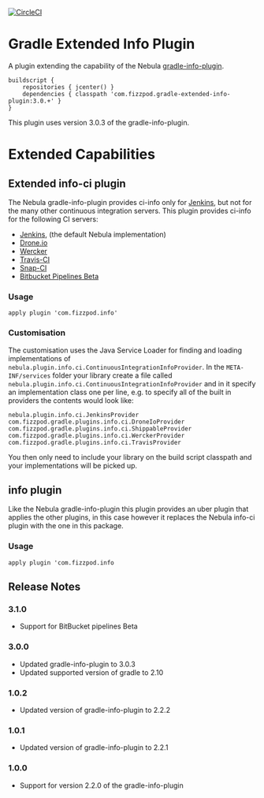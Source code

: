 [![CircleCI](https://circleci.com/gh/boxheed/gradle-extended-info-plugin/tree/master.svg?style=shield)](https://circleci.com/gh/boxheed/gradle-extended-info-plugin/tree/master)

# Gradle Extended Info Plugin
A plugin extending the capability of the Nebula [gradle-info-plugin](https://github.com/nebula-plugins/gradle-info-plugin "nebula gradle-info-plugin").
```
buildscript {
    repositories { jcenter() }
    dependencies { classpath 'com.fizzpod.gradle-extended-info-plugin:3.0.+' }
}
```

This plugin uses version 3.0.3 of the gradle-info-plugin.

# Extended Capabilities
## Extended info-ci plugin
The Nebula gradle-info-plugin provides ci-info only for [Jenkins](http://jenkins-ci.org/ "Jenkins-CI"), but not for the many other continuous integration servers. This plugin provides ci-info for the following CI servers:
- [Jenkins](http://jenkins-ci.org/), (the default Nebula implementation)
- [Drone.io](https://drone.io/) 
- [Wercker](http://wercker.com/)
- [Travis-CI](https://travis-ci.org/) 
- [Snap-CI](https://snap-ci.org/) 
- [Bitbucket Pipelines Beta](https://bitbucket.org/product/features/pipelines)

### Usage
`apply plugin 'com.fizzpod.info'`

### Customisation
The customisation uses the Java Service Loader for finding and loading implementations of `nebula.plugin.info.ci.ContinuousIntegrationInfoProvider`. In the `META-INF/services` folder your library create a file called `nebula.plugin.info.ci.ContinuousIntegrationInfoProvider` and in it specify an implementation class one per line, e.g. to specify all of the built in providers the contents would look like:
```
nebula.plugin.info.ci.JenkinsProvider
com.fizzpod.gradle.plugins.info.ci.DroneIoProvider
com.fizzpod.gradle.plugins.info.ci.ShippableProvider
com.fizzpod.gradle.plugins.info.ci.WerckerProvider
com.fizzpod.gradle.plugins.info.ci.TravisProvider
```

You then only need to include your library on the build script classpath and your implementations will be picked up.

## info plugin
Like the Nebula gradle-info-plugin this plugin provides an uber plugin that applies the other plugins, in this case however it replaces the Nebula info-ci plugin with the one in this package.
### Usage

`apply plugin 'com.fizzpod.info`

## Release Notes
### 3.1.0
* Support for BitBucket pipelines Beta
### 3.0.0
* Updated gradle-info-plugin to 3.0.3
* Updated supported version of gradle to 2.10
### 1.0.2
* Updated version of gradle-info-plugin to 2.2.2
### 1.0.1
* Updated version of gradle-info-plugin to 2.2.1
### 1.0.0
* Support for version 2.2.0 of the gradle-info-plugin




